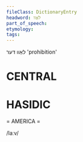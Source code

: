 ```yaml
---
fileClass: DictionaryEntry
headword: לאַוו
part_of_speech: 
etymology: 
tags: 
---
```

לאַוו
דער
'prohibition'

CENTRAL
========

HASIDIC
=======
= AMERICA = 

/laːv/